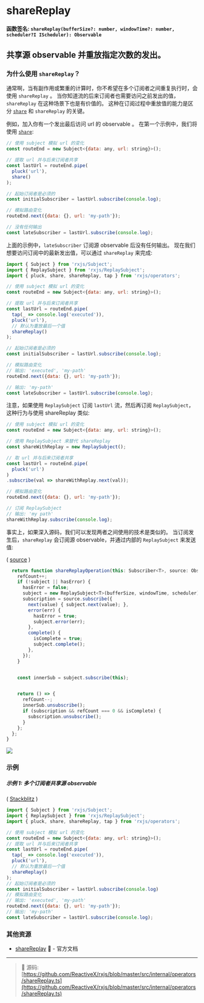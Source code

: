 # shareReplay

#### 函数签名: `shareReplay(bufferSize?: number, windowTime?: number, scheduler?I IScheduler): Observable`

## 共享源 observable 并重放指定次数的发出。

### 为什么使用 `shareReplay`？

通常啊，当有副作用或繁重的计算时，你不希望在多个订阅者之间重复执行时，会使用 `shareReplay` 。
当你知道流的后来订阅者也需要访问之前发出的值，`shareReplay` 在这种场景下也是有价值的。
这种在订阅过程中重放值的能力是区分 [`share`](./share.md) 和 `shareReplay` 的关键。

例如，加入你有一个发出最后访问 url 的 observable 。
在第一个示例中，我们将使用 [`share`](./share.md):

```js
// 使用 subject 模拟 url 的变化
const routeEnd = new Subject<{data: any, url: string}>();

// 提取 url 并与后来订阅者共享
const lastUrl = routeEnd.pipe(
  pluck('url'),
  share()
);

// 起始订阅者是必须的
const initialSubscriber = lastUrl.subscribe(console.log);

// 模拟路由变化
routeEnd.next({data: {}, url: 'my-path'});

// 没有任何输出
const lateSubscriber = lastUrl.subscribe(console.log);
```

上面的示例中，`lateSubscriber` 订阅源 observable 后没有任何输出。
现在我们想要访问订阅中的最新发出值，可以通过 `shareReplay` 来完成:

```js
import { Subject } from 'rxjs/Subject';
import { ReplaySubject } from 'rxjs/ReplaySubject';
import { pluck, share, shareReplay, tap } from 'rxjs/operators';

// 使用 subject 模拟 url 的变化
const routeEnd = new Subject<{data: any, url: string}>();

// 提取 url 并与后来订阅者共享
const lastUrl = routeEnd.pipe(
  tap(_ => console.log('executed')),
  pluck('url'),
  // 默认为重放最后一个值
  shareReplay()
);

// 起始订阅者是必须的
const initialSubscriber = lastUrl.subscribe(console.log);

// 模拟路由变化
// 输出: 'executed', 'my-path'
routeEnd.next({data: {}, url: 'my-path'});

// 输出: 'my-path'
const lateSubscriber = lastUrl.subscribe(console.log);
```

注意，如果使用 `ReplaySubject` 订阅 `lastUrl` 流，然后再订阅 `ReplaySubject`，
这种行为与使用 shareReplay 类似:

```js
// 使用 subject 模拟 url 的变化
const routeEnd = new Subject<{data: any, url: string}>();

// 使用 ReplaySubject 来替代 shareReplay
const shareWithReplay = new ReplaySubject();

// 取 url 并与后来订阅者共享
const lastUrl = routeEnd.pipe(
  pluck('url')
)
.subscribe(val => shareWithReplay.next(val));

// 模拟路由变化
routeEnd.next({data: {}, url: 'my-path'});

// 订阅 ReplaySubject 
// 输出: 'my path'
shareWithReplay.subscribe(console.log);
```

事实上，如果深入源码，我们可以发现两者之间使用的技术是类似的。
当订阅发生后，`shareReplay` 会订阅源 observable，并通过内部的 `ReplaySubject` 
来发送值:

(
[source](https://github.com/ReactiveX/rxjs/blob/b25db9f369b07f26cf2fc11714ec1990b78a4536/src/internal/operators/shareReplay.ts#L26-L37)
)

```js
  return function shareReplayOperation(this: Subscriber<T>, source: Observable<T>) {
    refCount++;
    if (!subject || hasError) {
      hasError = false;
      subject = new ReplaySubject<T>(bufferSize, windowTime, scheduler);
      subscription = source.subscribe({
        next(value) { subject.next(value); },
        error(err) {
          hasError = true;
          subject.error(err);
        },
        complete() {
          isComplete = true;
          subject.complete();
        },
      });
    }


    const innerSub = subject.subscribe(this);


    return () => {
      refCount--;
      innerSub.unsubscribe();
      if (subscription && refCount === 0 && isComplete) {
        subscription.unsubscribe();
      }
    };
  };
}
```

<div class="ua-ad"><a href="https://ultimateangular.com/?ref=76683_kee7y7vk"><img src="https://ultimateangular.com/assets/img/banners/ua-leader.svg"></a></div>

### 示例

##### 示例 1: 多个订阅者共享源 observable

( [Stackblitz](https://stackblitz.com/edit/typescript-qfhryg?file=index.ts&devtoolsheight=50) )

```js
import { Subject } from 'rxjs/Subject';
import { ReplaySubject } from 'rxjs/ReplaySubject';
import { pluck, share, shareReplay, tap } from 'rxjs/operators';

// 使用 subject 模拟 url 的变化
const routeEnd = new Subject<{data: any, url: string}>();
// 提取 url 并与后来订阅者共享
const lastUrl = routeEnd.pipe(
  tap(_ => console.log('executed')),
  pluck('url'),
  // 默认为重放最后一个值
  shareReplay()
);
// 起始订阅者是必须的
const initialSubscriber = lastUrl.subscribe(console.log)
// 模拟路由变化
// 输出: 'executed', 'my-path'
routeEnd.next({data: {}, url: 'my-path'});
// 输出: 'my-path'
const lateSubscriber = lastUrl.subscribe(console.log);
```

### 其他资源

* [shareReplay](http://cn.rx.js.org/class/es6/Observable.js~Observable.html#instance-method-shareReplay)
  :newspaper: - 官方文档

---

> :file_folder: 源码:
> [https://github.com/ReactiveX/rxjs/blob/master/src/internal/operators/shareReplay.ts](https://github.com/ReactiveX/rxjs/blob/master/src/internal/operators/shareReplay.ts)
